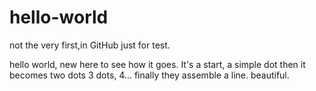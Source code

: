 # hello-world
not the very first,in GitHub just for test.

hello world, new here to see how it goes.
It's a start, a simple dot
then it becomes two dots
3 dots, 4...
finally they assemble a line.
beautiful.
